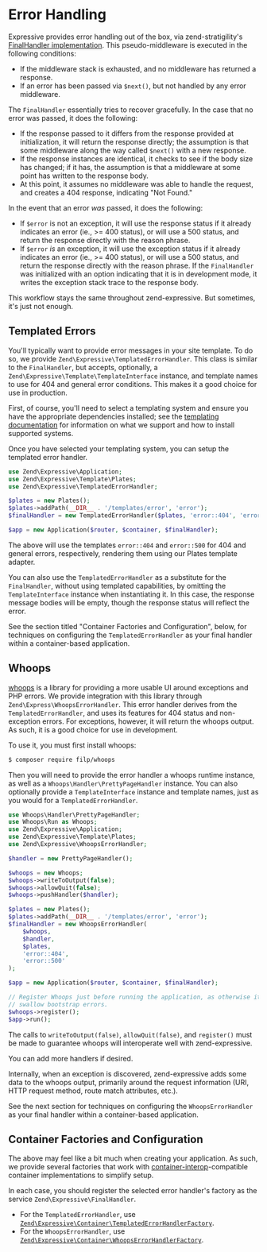 # Error Handling

Expressive provides error handling out of the box, via zend-stratigility's [FinalHandler
implementation](https://github.com/zendframework/zend-stratigility/blob/master/doc/book/api.md#finalhandler).
This pseudo-middleware is executed in the following conditions:

- If the middleware stack is exhausted, and no middleware has returned a response.
- If an error has been passed via `$next()`, but not handled by any error middleware.

The `FinalHandler` essentially tries to recover gracefully. In the case that no error was passed, it
does the following:

- If the response passed to it differs from the response provided at initialization, it will return
  the response directly; the assumption is that some middleware along the way called `$next()`
  with a new response.
- If the response instances are identical, it checks to see if the body size has changed; if it has,
  the assumption is that a middleware at some point has written to the response body.
- At this point, it assumes no middleware was able to handle the request, and creates a 404
  response, indicating "Not Found."

In the event that an error *was* passed, it does the following:

- If `$error` is not an exception, it will use the response status if it already indicates an error
  (ie., &gt;= 400 status), or will use a 500 status, and return the response directly with the
  reason phrase.
- If `$error` *is* an exception, it will use the exception status if it already indicates an error
  (ie., &gt;= 400 status), or will use a 500 status, and return the response directly with the
  reason phrase. If the `FinalHandler` was initialized with an option indicating that it is in
  development mode, it writes the exception stack trace to the response body.

This workflow stays the same throughout zend-expressive. But sometimes, it's just not enough.

## Templated Errors

You'll typically want to provide error messages in your site template. To do so, we provide
`Zend\Expressive\TemplatedErrorHandler`. This class is similar to the `FinalHandler`, but accepts,
optionally, a `Zend\Expressive\Template\TemplateInterface` instance, and template names to use for
404 and general error conditions. This makes it a good choice for use in production.

First, of course, you'll need to select a templating system and ensure you have
the appropriate dependencies installed; see the [templating documentation](template/intro.md)
for information on what we support and how to install supported systems.

Once you have selected your templating system, you can setup the templated error
handler.

```php
use Zend\Expressive\Application;
use Zend\Expressive\Template\Plates;
use Zend\Expressive\TemplatedErrorHandler;

$plates = new Plates();
$plates->addPath(__DIR__ . '/templates/error', 'error');
$finalHandler = new TemplatedErrorHandler($plates, 'error::404', 'error::500');

$app = new Application($router, $container, $finalHandler);
```

The above will use the templates `error::404` and `error::500` for 404 and general errors,
respectively, rendering them using our Plates template adapter.

You can also use the `TemplatedErrorHandler` as a substitute for the `FinalHandler`, without using
templated capabilities, by omitting the `TemplateInterface` instance when instantiating it. In this
case, the response message bodies will be empty, though the response status will reflect the error.

See the section titled "Container Factories and Configuration", below, for techniques on configuring
the `TemplatedErrorHandler` as your final handler within a container-based application.

## Whoops

[whoops](http://filp.github.io/whoops/) is a library for providing a more usable UI around
exceptions and PHP errors. We provide integration with this library through
`Zend\Express\WhoopsErrorHandler`. This error handler derives from the `TemplatedErrorHandler`, and
uses its features for 404 status and non-exception errors. For exceptions, however, it will return
the whoops output. As such, it is a good choice for use in development.

To use it, you must first install whoops:

```bash
$ composer require filp/whoops
```

Then you will need to provide the error handler a whoops runtime instance, as well as a
`Whoops\Handler\PrettyPageHandler` instance. You can also optionally provide a `TemplateInterface`
instance and template names, just as you would for a `TemplatedErrorHandler`.

```php
use Whoops\Handler\PrettyPageHandler;
use Whoops\Run as Whoops;
use Zend\Expressive\Application;
use Zend\Expressive\Template\Plates;
use Zend\Expressive\WhoopsErrorHandler;

$handler = new PrettyPageHandler();

$whoops = new Whoops;
$whoops->writeToOutput(false);
$whoops->allowQuit(false);
$whoops->pushHandler($handler);

$plates = new Plates();
$plates->addPath(__DIR__ . '/templates/error', 'error');
$finalHandler = new WhoopsErrorHandler(
    $whoops,
    $handler,
    $plates,
    'error::404',
    'error::500'
);

$app = new Application($router, $container, $finalHandler);

// Register Whoops just before running the application, as otherwise it can
// swallow bootstrap errors. 
$whoops->register();
$app->run();
```

The calls to `writeToOutput(false)`, `allowQuit(false)`, and `register()` must be made to guarantee
whoops will interoperate well with zend-expressive.

You can add more handlers if desired.

Internally, when an exception is discovered, zend-expressive adds some data to the whoops output,
primarily around the request information (URI, HTTP request method, route match attributes, etc.).

See the next section for techniques on configuring the `WhoopsErrorHandler` as your final handler
within a container-based application.

## Container Factories and Configuration

The above may feel like a bit much when creating your application. As such, we provide several
factories that work with [container-interop](https://github.com/container-interop/container-interop)-compatible
container implementations to simplify setup.

In each case, you should register the selected error handler's factory as the service
`Zend\Expressive\FinalHandler`.

- For the `TemplatedErrorHandler`, use [`Zend\Expressive\Container\TemplatedErrorHandlerFactory`](container/factories.md#templatederrorhandlerfactory).
- For the `WhoopsErrorHandler`, use [`Zend\Expressive\Container\WhoopsErrorHandlerFactory`](container/factories.md#whoopserrorhandlerfactory).
